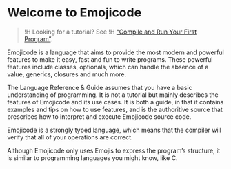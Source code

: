# Welcome to Emojicode

>!H Looking for a tutorial? See
>!H [“Compile and Run Your First Program”](../guides/compile-and-run.html).

Emojicode is a language that aims to provide the most modern and powerful features to make it easy, fast and fun to write programs. These powerful
features include classes, optionals, which can handle the absence of a value,
generics, closures and much more.

The Language Reference & Guide assumes that you have a basic
understanding of programming. It is not a tutorial but mainly describes
the features of Emojicode and its use cases. It is both a guide, in that it
contains examples and tips on how to use features, and is the authoritive source
that prescribes how to interpret and execute Emojicode source code.

Emojicode is a strongly typed language, which means that the compiler will
verify that all of your operations are correct.

Although Emojicode only uses Emojis to express the program’s structure, it is
similar to programming languages you might know, like C.

